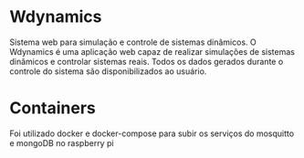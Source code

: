 # Wdynamics
Sistema web para simulação e controle de sistemas dinâmicos.
O Wdynamics é uma aplicação web capaz de realizar simulações de sistemas dinâmicos e controlar sistemas reais.
Todos os dados gerados durante o controle do sistema são disponibilizados ao usuário.

# Containers 
Foi utilizado docker e docker-compose para subir os serviços do mosquitto e mongoDB no raspberry pi
